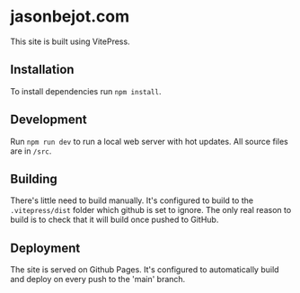 # jasonbejot.com
This site is built using VitePress.

## Installation
To install dependencies run `npm install`.

## Development
Run `npm run dev` to run a local web server with hot updates. All source files are in `/src`.

## Building
There's little need to build manually. It's configured to build to the `.vitepress/dist` folder which github is set to ignore. The only real reason to build is to check that it will build once pushed to GitHub.

## Deployment
The site is served on Github Pages. It's configured to automatically build and deploy on every push to the 'main' branch.

